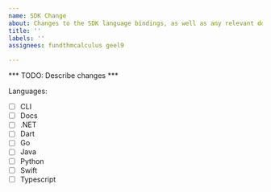 ```yaml
---
name: SDK Change
about: Changes to the SDK language bindings, as well as any relevant documentation
title: ''
labels: ''
assignees: fundthmcalculus geel9

---
```


*** TODO: Describe changes ***

Languages:
- [ ] CLI
- [ ] Docs
- [ ] .NET
- [ ] Dart
- [ ] Go
- [ ] Java
- [ ] Python
- [ ] Swift
- [ ] Typescript
